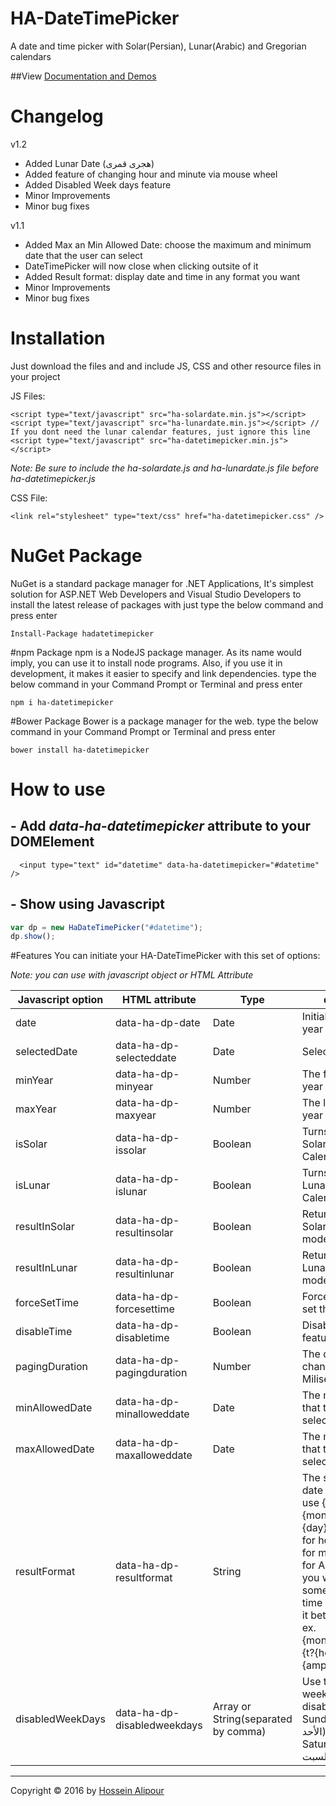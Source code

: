 # HA-DateTimePicker
A date and time picker with Solar(Persian), Lunar(Arabic) and Gregorian calendars

##View [Documentation and Demos](http://demos.hosseinalipour.ir/ha-datetimepicker)

# Changelog
v1.2
 - Added Lunar Date (هجری قمری)
 - Added feature of changing hour and minute via mouse wheel
 - Added Disabled Week days feature
 - Minor Improvements
 - Minor bug fixes

v1.1
 - Added Max an Min Allowed Date: choose the maximum and minimum date that the user can select 
 - DateTimePicker will now close when clicking outsite of it
 - Added Result format: display date and time in any format you want
 - Minor Improvements
 - Minor bug fixes

# Installation

Just download the files and and include JS, CSS and other resource files in your project

JS Files:
```
<script type="text/javascript" src="ha-solardate.min.js"></script>
<script type="text/javascript" src="ha-lunardate.min.js"></script> // If you dont need the lunar calendar features, just ignore this line
<script type="text/javascript" src="ha-datetimepicker.min.js"></script>
```
*Note: Be sure to include the ha-solardate.js and ha-lunardate.js file before ha-datetimepicker.js*

CSS File:
```
<link rel="stylesheet" type="text/css" href="ha-datetimepicker.css" />
```

# NuGet Package
 
 NuGet is a standard package manager for .NET Applications, It's simplest solution for ASP.NET Web Developers and Visual Studio Developers to install the latest release of packages with just type the below command and press enter
 
 ```
 Install-Package hadatetimepicker
 ```
 
#npm Package
npm is a NodeJS package manager. As its name would imply, you can use it to install node programs. Also, if you use it in development, it makes it easier to specify and link dependencies. type the below command in your Command Prompt or Terminal and press enter

```
npm i ha-datetimepicker
```

#Bower Package
Bower is a package manager for the web. type the below command in your Command Prompt or Terminal and press enter
```
bower install ha-datetimepicker
```

# How to use

## - Add *data-ha-datetimepicker* attribute to your DOMElement

```
  <input type="text" id="datetime" data-ha-datetimepicker="#datetime" />
```

## - Show using Javascript

  ```javascript
  var dp = new HaDateTimePicker("#datetime");
  dp.show();
  ```
  
#Features
You can initiate your HA-DateTimePicker with this set of options:

*Note: you can use with javascript object or HTML Attribute*

Javascript option | HTML attribute | Type | description
------------ | ------------- | ------------- | -------------
date | data-ha-dp-date | Date | Initial month and year sheet
selectedDate | data-ha-dp-selecteddate | Date | Selected Date
minYear | data-ha-dp-minyear | Number | The first year in the year dropdown list
maxYear | data-ha-dp-maxyear | Number | The last year in the year dropdown list
isSolar | data-ha-dp-issolar | Boolean | Turns into Solar(Persian) Calendar
isLunar | data-ha-dp-islunar | Boolean | Turns into Lunar(Arabic) Calendar
resultInSolar | data-ha-dp-resultinsolar | Boolean | Returns the result in Solar(Persian) date mode
resultInLunar | data-ha-dp-resultinlunar | Boolean | Returns the result in Lunar(Arabic) date mode
forceSetTime | data-ha-dp-forcesettime | Boolean | Forces the user to set the time
disableTime | data-ha-dp-disabletime | Boolean | Disables the time feature
pagingDuration | data-ha-dp-pagingduration | Number | The duration time of changing month (In Miliseconds)
minAllowedDate | data-ha-dp-minalloweddate | Date | The minimum date that the user can select
maxAllowedDate | data-ha-dp-maxalloweddate | Date | The maximum date that the user can select
resultFormat | data-ha-dp-resultformat | String | The string format of date and time result. use {year} for year, {month} for month, {day} for day, {hour} for hour, {minute} for minute, {ampm} for AM or Pm and if you want to display some text only when time is available put it between {t? and }. ex. {month}/{day}/{year} {t?{hour}:{minute} {ampm}}
disabledWeekDays | data-ha-dp-disabledweekdays | Array or String(separated by comma) | Use the number of week days to disable them.  1 for Sunday(یکشنبه or الأحد) and 7 for Saturday(شنبه or السبت)



***
Copyright © 2016 by [Hossein Alipour](http://hosseinalipour.ir)

